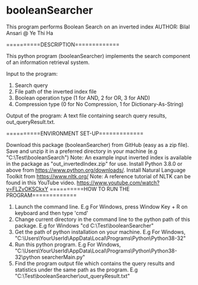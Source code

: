 # booleanSearcher
This program performs Boolean Search on an inverted index
AUTHOR: Bilal Ansari @ Ye Thi Ha

==========DESCRIPTION=============

This python program (booleanSearcher) implements the search component of an information retrieval system.

Input to the program:
1. Search query 
2. File path of the inverted index file
3. Boolean operation type (1 for AND, 2 for OR, 3 for AND)
4. Compression type (0 for No Compression, 1 for Dictionary-As-String)

Output of the program: A text file containing search query results, out_queryResult.txt.

==========ENVIRONMENT SET-UP=============

Download this package (booleanSearcher) from GitHub (easy as a zip file). Save and unzip it in a preferred directory in your machine (e.g "C:\Test\booleanSearch") 
Note: An example input inverted index is available in the package as "out_invertedIndex.zip" for use.
Install Python 3.8.0 or above from https://www.python.org/downloads/.
Install Natural Language Toolkit from https://www.nltk.org/ Note: A reference tutorial of NLTK can be found in this YouTube video. https://www.youtube.com/watch?v=FLZvOKSCkxY
==========HOW TO RUN THE PROGRAM=============

1. Launch the command line. E.g For Windows, press Window Key + R on keyboard and then type 'cmd'
2. Change current directory in the command line to the python path of this package. E.g for Windows "cd C:\Test\booleanSearcher"
3. Get the path of python installation on your machine. E.g For Windows, "C:\Users\YourUserId\AppData\Local\Programs\Python\Python38-32"
4. Run this python program. E.g For Windows, "C:\Users\YourUserId\AppData\Local\Programs\Python\Python38-32\python searcherMain.py"
5. Find the program output file which contains the query results and statistics under the same path as the program. E.g "C:\Test\booleanSearcher\out_queryResult.txt"

